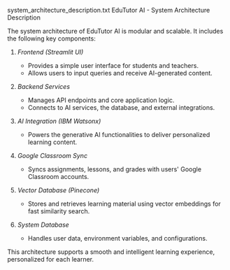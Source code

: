 system_architecture_description.txt
EduTutor AI - System Architecture Description

The system architecture of EduTutor AI is modular and scalable. It includes the following key components:

1. *Frontend (Streamlit UI)*  
   - Provides a simple user interface for students and teachers.  
   - Allows users to input queries and receive AI-generated content.

2. *Backend Services*  
   - Manages API endpoints and core application logic.  
   - Connects to AI services, the database, and external integrations.

3. *AI Integration (IBM Watsonx)*  
   - Powers the generative AI functionalities to deliver personalized learning content.

4. *Google Classroom Sync*  
   - Syncs assignments, lessons, and grades with users' Google Classroom accounts.

5. *Vector Database (Pinecone)*  
   - Stores and retrieves learning material using vector embeddings for fast similarity search.

6. *System Database*  
   - Handles user data, environment variables, and configurations.

This architecture supports a smooth and intelligent learning experience, personalized for each learner.
